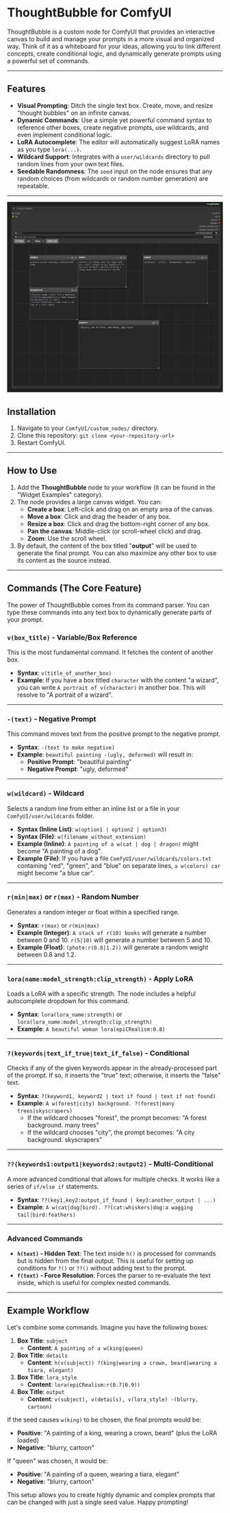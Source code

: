 # **ThoughtBubble for ComfyUI**

ThoughtBubble is a custom node for ComfyUI that provides an interactive canvas to build and manage your prompts in a more visual and organized way. Think of it as a whiteboard for your ideas, allowing you to link different concepts, create conditional logic, and dynamically generate prompts using a powerful set of commands.

---

## **Features**

* **Visual Prompting**: Ditch the single text box. Create, move, and resize "thought bubbles" on an infinite canvas.  
* **Dynamic Commands**: Use a simple yet powerful command syntax to reference other boxes, create negative prompts, use wildcards, and even implement conditional logic.  
* **LoRA Autocomplete**: The editor will automatically suggest LoRA names as you type `lora(...)`.  
* **Wildcard Support**: Integrates with a `user/wildcards` directory to pull random lines from your own text files.  
* **Seedable Randomness**: The `seed` input on the node ensures that any random choices (from wildcards or random number generation) are repeatable.

---

![Thought Bubble](./assets/thoughtbubblescreenshot.png)

## **Installation**

1. Navigate to your `ComfyUI/custom_nodes/` directory.  
2. Clone this repository: `git clone <your-repository-url>`  
3. Restart ComfyUI.

---

## **How to Use**

1. Add the **ThoughtBubble** node to your workflow (it can be found in the "Widget Examples" category).  
2. The node provides a large canvas widget. You can:  
   * **Create a box**: Left-click and drag on an empty area of the canvas.  
   * **Move a box**: Click and drag the header of any box.  
   * **Resize a box**: Click and drag the bottom-right corner of any box.  
   * **Pan the canvas**: Middle-click (or scroll-wheel click) and drag.  
   * **Zoom**: Use the scroll wheel.  
3. By default, the content of the box titled "**output**" will be used to generate the final prompt. You can also maximize any other box to use its content as the source instead.

---

## **Commands (The Core Feature)**

The power of ThoughtBubble comes from its command parser. You can type these commands into any text box to dynamically generate parts of your prompt.

### **`v(box_title)` \- Variable/Box Reference**

This is the most fundamental command. It fetches the content of another box.

* **Syntax**: `v(title_of_another_box)`  
* **Example**: If you have a box titled `character` with the content "a wizard", you can write `A portrait of v(character)` in another box. This will resolve to "A portrait of a wizard".

---

### **`-(text)` \- Negative Prompt**

This command moves text from the positive prompt to the negative prompt.

* **Syntax**: `-(text to make negative)`  
* **Example**: `beautiful painting -(ugly, deformed)` will result in:  
  * **Positive Prompt**: "beautiful painting"  
  * **Negative Prompt**: "ugly, deformed"

---

### **`w(wildcard)` \- Wildcard**

Selects a random line from either an inline list or a file in your `ComfyUI/user/wildcards` folder.

* **Syntax (Inline List)**: `w(option1 | option2 | option3)`  
* **Syntax (File)**: `w(filename_without_extension)`  
* **Example (Inline)**: `A painting of a w(cat | dog | dragon)` might become "A painting of a dog".  
* **Example (File)**: If you have a file `ComfyUI/user/wildcards/colors.txt` containing "red", "green", and "blue" on separate lines, `a w(colors) car` might become "a blue car".

---

### **`r(min|max)` or `r(max)` \- Random Number**

Generates a random integer or float within a specified range.

* **Syntax**: `r(max)` or `r(min|max)`  
* **Example (Integer)**: `A stack of r(10) books` will generate a number between 0 and 10\. `r(5|10)` will generate a number between 5 and 10\.  
* **Example (Float)**: `(photo:r(0.8|1.2))` will generate a random weight between 0.8 and 1.2.

---

### **`lora(name:model_strength:clip_strength)` \- Apply LoRA**

Loads a LoRA with a specific strength. The node includes a helpful autocomplete dropdown for this command.

* **Syntax**: `lora(lora_name:strength)` or `lora(lora_name:model_strength:clip_strength)`  
* **Example**: `A beautiful woman lora(epiCRealism:0.8)`

---

### **`?(keywords|text_if_true|text_if_false)` \- Conditional**

Checks if any of the given keywords appear in the already-processed part of the prompt. If so, it inserts the "true" text; otherwise, it inserts the "false" text.

* **Syntax**: `?(keyword1, keyword2 | text if found | text if not found)`  
* **Example**: `A w(forest|city) background. ?(forest|many trees|skyscrapers)`  
  * If the wildcard chooses "forest", the prompt becomes: "A forest background. many trees"  
  * If the wildcard chooses "city", the prompt becomes: "A city background. skyscrapers"

---

### **`??(keywords1:output1|keywords2:output2)` \- Multi-Conditional**

A more advanced conditional that allows for multiple checks. It works like a series of `if/else if` statements.

* **Syntax**: `??(key1,key2:output_if_found | key3:another_output | ...)`  
* **Example**: `A w(cat|dog|bird). ??(cat:whiskers|dog:a wagging tail|bird:feathers)`

---

### **Advanced Commands**

* **`h(text)` \- Hidden Text**: The text inside `h()` is processed for commands but is hidden from the final output. This is useful for setting up conditions for `?()` or `??()` without adding text to the prompt.  
* **`f(text)` \- Force Resolution**: Forces the parser to re-evaluate the text inside, which is useful for complex nested commands.

---

## **Example Workflow**

Let's combine some commands. Imagine you have the following boxes:

1. **Box Title**: `subject`  
   * **Content**: `A painting of a w(king|queen)`  
2. **Box Title**: `details`  
   * **Content**: `h(v(subject)) ?(king|wearing a crown, beard|wearing a tiara, elegant)`  
3. **Box Title**: `lora_style`  
   * **Content**: `lora(epiCRealism:r(0.7|0.9))`  
4. **Box Title**: `output`  
   * **Content**: `v(subject), v(details), v(lora_style) -(blurry, cartoon)`

If the seed causes `w(king)` to be chosen, the final prompts would be:

* **Positive**: "A painting of a king, wearing a crown, beard" (plus the LoRA loaded)  
* **Negative**: "blurry, cartoon"

If "queen" was chosen, it would be:

* **Positive**: "A painting of a queen, wearing a tiara, elegant"  
* **Negative**: "blurry, cartoon"

This setup allows you to create highly dynamic and complex prompts that can be changed with just a single seed value. Happy prompting\!


